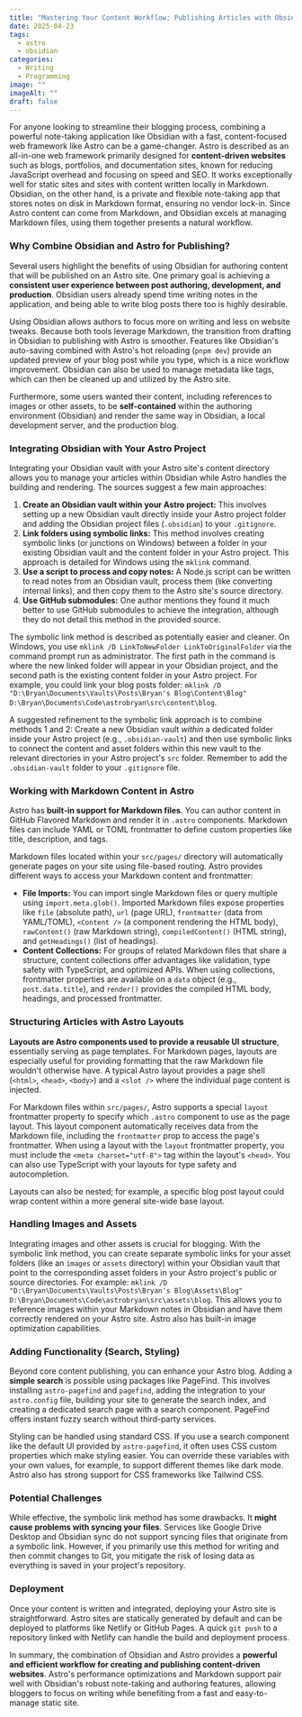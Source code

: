 ```yaml
---
title: "Mastering Your Content Workflow: Publishing Articles with Obsidian and Astro"
date: 2025-04-23
tags:
  - astro
  - obsidian
categories:
  - Writing
  - Programming
image: ""
imageAlt: ""
draft: false
---
```

For anyone looking to streamline their blogging process, combining a powerful note-taking application like Obsidian with a fast, content-focused web framework like Astro can be a game-changer. Astro is described as an all-in-one web framework primarily designed for **content-driven websites** such as blogs, portfolios, and documentation sites, known for reducing JavaScript overhead and focusing on speed and SEO. It works exceptionally well for static sites and sites with content written locally in Markdown. Obsidian, on the other hand, is a private and flexible note-taking app that stores notes on disk in Markdown format, ensuring no vendor lock-in. Since Astro content can come from Markdown, and Obsidian excels at managing Markdown files, using them together presents a natural workflow.

### Why Combine Obsidian and Astro for Publishing?

Several users highlight the benefits of using Obsidian for authoring content that will be published on an Astro site. One primary goal is achieving a **consistent user experience between post authoring, development, and production**. Obsidian users already spend time writing notes in the application, and being able to write blog posts there too is highly desirable.

Using Obsidian allows authors to focus more on writing and less on website tweaks. Because both tools leverage Markdown, the transition from drafting in Obsidian to publishing with Astro is smoother. Features like Obsidian's auto-saving combined with Astro's hot reloading (`pnpm dev`) provide an updated preview of your blog post while you type, which is a nice workflow improvement. Obsidian can also be used to manage metadata like tags, which can then be cleaned up and utilized by the Astro site.

Furthermore, some users wanted their content, including references to images or other assets, to be **self-contained** within the authoring environment (Obsidian) and render the same way in Obsidian, a local development server, and the production blog.

### Integrating Obsidian with Your Astro Project

Integrating your Obsidian vault with your Astro site's content directory allows you to manage your articles within Obsidian while Astro handles the building and rendering. The sources suggest a few main approaches:

1. **Create an Obsidian vault within your Astro project:** This involves setting up a new Obsidian vault directly inside your Astro project folder and adding the Obsidian project files (`.obsidian`) to your `.gitignore`.
2. **Link folders using symbolic links:** This method involves creating symbolic links (or junctions on Windows) between a folder in your existing Obsidian vault and the content folder in your Astro project. This approach is detailed for Windows using the `mklink` command.
3. **Use a script to process and copy notes:** A Node.js script can be written to read notes from an Obsidian vault, process them (like converting internal links), and then copy them to the Astro site's source directory.
4. **Use GitHub submodules:** One author mentions they found it much better to use GitHub submodules to achieve the integration, although they do not detail this method in the provided source.

The symbolic link method is described as potentially easier and cleaner. On Windows, you use `mklink /D LinkToNewFolder LinkToOriginalFolder` via the command prompt run as administrator. The first path in the command is where the new linked folder will appear in your Obsidian project, and the second path is the existing content folder in your Astro project. For example, you could link your blog posts folder: `mklink /D "D:\Bryan\Documents\Vaults\Posts\Bryan's Blog\Content\Blog" D:\Bryan\Documents\Code\astrobryan\src\content\blog`.

A suggested refinement to the symbolic link approach is to combine methods 1 and 2: Create a new Obsidian vault _within_ a dedicated folder inside your Astro project (e.g., `.obsidian-vault`) and then use symbolic links to connect the content and asset folders within this new vault to the relevant directories in your Astro project's `src` folder. Remember to add the `.obsidian-vault` folder to your `.gitignore` file.

### Working with Markdown Content in Astro

Astro has **built-in support for Markdown files**. You can author content in GitHub Flavored Markdown and render it in `.astro` components. Markdown files can include YAML or TOML frontmatter to define custom properties like title, description, and tags.

Markdown files located within your `src/pages/` directory will automatically generate pages on your site using file-based routing. Astro provides different ways to access your Markdown content and frontmatter:

- **File Imports:** You can import single Markdown files or query multiple using `import.meta.glob()`. Imported Markdown files expose properties like `file` (absolute path), `url` (page URL), `frontmatter` (data from YAML/TOML), `<Content />` (a component rendering the HTML body), `rawContent()` (raw Markdown string), `compiledContent()` (HTML string), and `getHeadings()` (list of headings).
- **Content Collections:** For groups of related Markdown files that share a structure, content collections offer advantages like validation, type safety with TypeScript, and optimized APIs. When using collections, frontmatter properties are available on a `data` object (e.g., `post.data.title`), and `render()` provides the compiled HTML body, headings, and processed frontmatter.

### Structuring Articles with Astro Layouts

**Layouts are Astro components used to provide a reusable UI structure**, essentially serving as page templates. For Markdown pages, layouts are especially useful for providing formatting that the raw Markdown file wouldn't otherwise have. A typical Astro layout provides a page shell (`<html>`, `<head>`, `<body>`) and a `<slot />` where the individual page content is injected.

For Markdown files within `src/pages/`, Astro supports a special `layout` frontmatter property to specify which `.astro` component to use as the page layout. This layout component automatically receives data from the Markdown file, including the `frontmatter` prop to access the page's frontmatter. When using a layout with the `layout` frontmatter property, you must include the `<meta charset="utf-8">` tag within the layout's `<head>`. You can also use TypeScript with your layouts for type safety and autocompletion.

Layouts can also be nested; for example, a specific blog post layout could wrap content within a more general site-wide base layout.

### Handling Images and Assets

Integrating images and other assets is crucial for blogging. With the symbolic link method, you can create separate symbolic links for your asset folders (like an `images` or `assets` directory) within your Obsidian vault that point to the corresponding asset folders in your Astro project's public or source directories. For example: `mklink /D "D:\Bryan\Documents\Vaults\Posts\Bryan's Blog\Assets\Blog" D:\Bryan\Documents\Code\astrobryan\src\assets\blog`. This allows you to reference images within your Markdown notes in Obsidian and have them correctly rendered on your Astro site. Astro also has built-in image optimization capabilities.

### Adding Functionality (Search, Styling)

Beyond core content publishing, you can enhance your Astro blog. Adding a **simple search** is possible using packages like PageFind. This involves installing `astro-pagefind` and `pagefind`, adding the integration to your `astro.config` file, building your site to generate the search index, and creating a dedicated search page with a search component. PageFind offers instant fuzzy search without third-party services.

Styling can be handled using standard CSS. If you use a search component like the default UI provided by `astro-pagefind`, it often uses CSS custom properties which make styling easier. You can override these variables with your own values, for example, to support different themes like dark mode. Astro also has strong support for CSS frameworks like Tailwind CSS.

### Potential Challenges

While effective, the symbolic link method has some drawbacks. It **might cause problems with syncing your files**. Services like Google Drive Desktop and Obsidian sync do not support syncing files that originate from a symbolic link. However, if you primarily use this method for writing and then commit changes to Git, you mitigate the risk of losing data as everything is saved in your project's repository.

### Deployment

Once your content is written and integrated, deploying your Astro site is straightforward. Astro sites are statically generated by default and can be deployed to platforms like Netlify or GitHub Pages. A quick `git push` to a repository linked with Netlify can handle the build and deployment process.

In summary, the combination of Obsidian and Astro provides a **powerful and efficient workflow for creating and publishing content-driven websites**. Astro's performance optimizations and Markdown support pair well with Obsidian's robust note-taking and authoring features, allowing bloggers to focus on writing while benefiting from a fast and easy-to-manage static site.